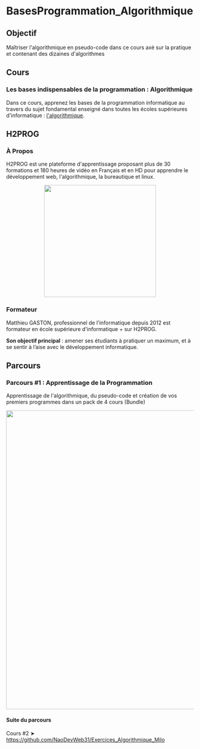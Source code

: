 # BasesProgrammation_Algorithmique

## Objectif

Maîtriser l'algorithmique en pseudo-code dans ce cours axé sur la pratique et contenant des dizaines d'algorithmes

## Cours

### Les bases indispensables de la programmation : Algorithmique

Dans ce cours, apprenez les bases de la programmation informatique au travers du sujet fondamental enseigné dans toutes les écoles supérieures d'informatique : [l'algorithmique](https://ecole.h2prog.com/p/algorithmique "Les bases indispensables de la programmation : Algorithmique").

## H2PROG

### À Propos

H2PROG est une plateforme d'apprentissage proposant plus de 30 formations et 180 heures de vidéo en Français et en HD pour apprendre le développement web, l'algorithmique, la bureautique et linux.

<p align="center">
    <a href="https://ecole.h2prog.com/" title="H2Prog.com">
  <img width="300" src="https://www.h2prog.com/wp-content/uploads/2020/11/cropped-H2Prog-logo-JPG-1.jpg" name="Logo H2PROG"/>
  </a>
</p>

### Formateur

Matthieu GASTON, professionnel de l'informatique depuis 2012 est formateur en école supérieure d'informatique + sur H2PROG. <br/>

**Son objectif principal** : amener ses étudiants à pratiquer un maximum, et à se sentir à l’aise avec le développement informatique.

## Parcours

### Parcours #1 : Apprentissage de la Programmation

Apprentissage de l'algorithmique, du pseudo-code et création de vos premiers programmes dans un pack de 4 cours (Bundle)

<p align="center">
    <a href="https://ecole.h2prog.com/p/formation-les-bases-de-la-programmation" title="Apprentissage de la Programmation">
  <img width="800" src="https://www.filepicker.io/api/file/AJHZuvhLQkmmdi9dRxlN" name="Parcours pédagogique"/>
  </a>
</p>

#### Suite du parcours

Cours #2 ➤ https://github.com/NaoDevWeb31/Exercices_Algorithmique_Milo

